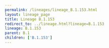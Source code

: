 ```yaml
---
permalink: /lineages/lineage_B.1.153.html
layout: lineage_page
title: Lineage B.1.153
redirect_to: ../lineage.html?lineage=B.1.153
lineage: B.1.153
parent: B.1
children: ['B.1.153']
---
```

